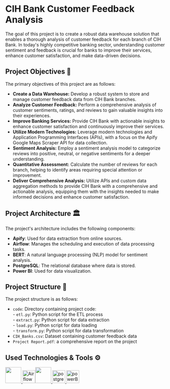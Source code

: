 # CIH Bank Customer Feedback Analysis

The goal of this project is to create a robust data warehouse solution that enables a thorough analysis of customer feedback for each branch of CIH Bank. In today's highly competitive banking sector, understanding customer sentiment and feedback is crucial for banks to improve their services, enhance customer satisfaction, and make data-driven decisions.

## Project Objectives 🎯

The primary objectives of this project are as follows:

- **Create a Data Warehouse:** Develop a robust system to store and manage customer feedback data from CIH Bank branches.
- **Analyze Customer Feedback:** Perform a comprehensive analysis of customer sentiments, ratings, and reviews to gain valuable insights into their experiences.
- **Improve Banking Services:** Provide CIH Bank with actionable insights to enhance customer satisfaction and continuously improve their services.
- **Utilize Modern Technologies:** Leverage modern technologies and Application Programming Interfaces (APIs), with a focus on the Apify Google Maps Scraper API for data collection.
- **Sentiment Analysis:** Employ a sentiment analysis model to categorize reviews into positive, neutral, or negative sentiments for a deeper understanding.
- **Quantitative Assessment:** Calculate the number of reviews for each branch, helping to identify areas requiring special attention or improvement.
- **Deliver Comprehensive Analysis:** Utilize APIs and custom data aggregation methods to provide CIH Bank with a comprehensive and actionable analysis, equipping them with the insights needed to make informed decisions and enhance customer satisfaction.

## Project Architecture 🏛️

The project's architecture includes the following components:

- **Apify**: Used for data extraction from online sources.
- **Airflow**: Manages the scheduling and execution of data processing tasks.
- **BERT**: A natural language processing (NLP) model for sentiment analysis.
- **PostgreSQL**: The relational database where data is stored.
- **Power BI**: Used for data visualization.

## Project Structure 📂

The project structure is as follows:

- `code`: Directory containing project code:<br>
        - `etl.py`: Python script for the ETL process<br>
        - `extract.py`: Python script for data extraction<br>
        - `load.py`: Python script for data loading<br>
        - `transform.py`: Python script for data transformation<br>
- `CIH_Banks.csv`: Dataset containing customer feedback data<br>
- `Project Report.pdf`: a comprehensive report on the project<br>

## Used Technologies & Tools ⚙️

<img src="https://upload.wikimedia.org/wikipedia/commons/2/28/Apify-logo.svg" height=50/><a href="https://airflow.apache.org/" target="_blank" rel="noreferrer"> <img src="https://upload.wikimedia.org/wikipedia/commons/d/de/AirflowLogo.png" alt="Airflow"  height="40"/></a><img src="https://cdn.gptfrance.ai/storage/2023/03/hf-logo-270x270.png" height=50/><a href="https://www.postgresql.org/" target="_blank" rel="noreferrer"> <img src="https://www.postgresql.org/media/img/about/press/elephant.png" alt="postgresql" width="40" height="40"/> </a><a href="https://powerbi.microsoft.com/" target="_blank" rel="noreferrer"> <img src="https://cdn.windowsreport.com/wp-content/uploads/2019/07/Fix-Power-BI-error-blank-values-error.jpg" alt="powerBI" width="40" height="40"/> </a>


